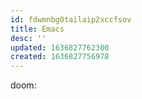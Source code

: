```yaml
---
id: fdwmnbg0tailaip2xccfsov
title: Emacs
desc: ''
updated: 1636827762300
created: 1636827756978
---
```


doom:

